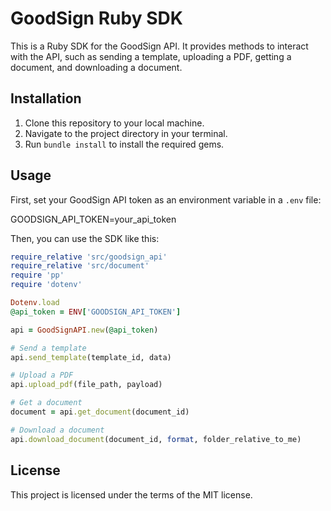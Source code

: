 # GoodSign Ruby SDK

This is a Ruby SDK for the GoodSign API. It provides methods to interact with the API, such as sending a template, uploading a PDF, getting a document, and downloading a document.

## Installation

1. Clone this repository to your local machine.
2. Navigate to the project directory in your terminal.
3. Run `bundle install` to install the required gems.

## Usage

First, set your GoodSign API token as an environment variable in a `.env` file:

GOODSIGN_API_TOKEN=your_api_token


Then, you can use the SDK like this:

```ruby
require_relative 'src/goodsign_api'
require_relative 'src/document'
require 'pp'
require 'dotenv'

Dotenv.load
@api_token = ENV['GOODSIGN_API_TOKEN']

api = GoodSignAPI.new(@api_token) 

# Send a template
api.send_template(template_id, data)

# Upload a PDF
api.upload_pdf(file_path, payload)

# Get a document
document = api.get_document(document_id)

# Download a document
api.download_document(document_id, format, folder_relative_to_me)

```

## License

This project is licensed under the terms of the MIT license.
